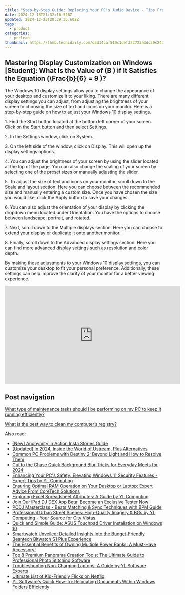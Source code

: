 ```yaml
---
title: "Step-by-Step Guide: Replacing Your PC's Audio Device - Tips From YL Computing"
date: 2024-12-18T21:32:16.528Z
updated: 2024-12-23T20:39:36.602Z
tags:
  - product
categories:
  - pcclean
thumbnail: https://thmb.techidaily.com/d3d14caf519c1def322723a3dc59c24a3c8f8aedec1a3d79fbe40024b923c7fb.jpeg
---
```


## Mastering Display Customization on Windows [Student]: What Is the Value of \(B \) if It Satisfies the Equation \(\Frac{b}{6} = 9 \)?

The Windows 10 display settings allow you to change the appearance of your desktop and customize it to your liking. There are many different display settings you can adjust, from adjusting the brightness of your screen to choosing the size of text and icons on your monitor. Here is a step-by-step guide on how to adjust your Windows 10 display settings. 

1\. Find the Start button located at the bottom left corner of your screen. Click on the Start button and then select Settings.

2\. In the Settings window, click on System.

3\. On the left side of the window, click on Display. This will open up the display settings options. 

4\. You can adjust the brightness of your screen by using the slider located at the top of the page. You can also change the scaling of your screen by selecting one of the preset sizes or manually adjusting the slider.

5\. To adjust the size of text and icons on your monitor, scroll down to the Scale and layout section. Here you can choose between the recommended size and manually entering a custom size. Once you have chosen the size you would like, click the Apply button to save your changes.

6\. You can also adjust the orientation of your display by clicking the dropdown menu located under Orientation. You have the options to choose between landscape, portrait, and rotated.

7\. Next, scroll down to the Multiple displays section. Here you can choose to extend your display or duplicate it onto another monitor.

8\. Finally, scroll down to the Advanced display settings section. Here you can find more advanced display settings such as resolution and color depth. 

By making these adjustments to your Windows 10 display settings, you can customize your desktop to fit your personal preference. Additionally, these settings can help improve the clarity of your monitor for a better viewing experience.

<!-- affiliate ads begin -->
<iframe width="560" height="315" src="https://www.youtube.com/embed/GBWcw6rXIdg?si=Tlue44bW-bPA4tH9" title="YouTube video player" frameborder="0" allow="accelerometer; autoplay; clipboard-write; encrypted-media; gyroscope; picture-in-picture; web-share" referrerpolicy="strict-origin-when-cross-origin" allowfullscreen></iframe>
<!-- affiliate ads end -->

## Post navigation

[What type of maintenance tasks should I be performing on my PC to keep it running efficiently?](https://tools.techidaily.com/pcclean/products/)

[What is the best way to clean my computer’s registry?](https://tools.techidaily.com/pcclean/products/)

<ins class="adsbygoogle"
     style="display:block"
     data-ad-format="autorelaxed"
     data-ad-client="ca-pub-7571918770474297"
     data-ad-slot="1223367746"></ins>

<ins class="adsbygoogle"
     style="display:block"
     data-ad-client="ca-pub-7571918770474297"
     data-ad-slot="8358498916"
     data-ad-format="auto"
     data-full-width-responsive="true"></ins>

<span class="atpl-alsoreadstyle">Also read:</span>
<div><ul>
<li><a href="https://instagram-video-files.techidaily.com/new-anonymity-in-action-insta-stories-guide/"><u>[New] Anonymity in Action Insta Stories Guide</u></a></li>
<li><a href="https://article-tips.techidaily.com/updated-in-2024-inside-the-world-of-ustream-plus-alternatives/"><u>[Updated] In 2024, Inside the World of Ustream, Plus Alternatives</u></a></li>
<li><a href="https://win-solutions.techidaily.com/common-pc-problems-with-destiny-2-beyond-light-and-how-to-resolve-them/"><u>Common PC Problems with Destiny 2: Beyond Light and How to Resolve Them</u></a></li>
<li><a href="https://on-screen-recording.techidaily.com/cut-to-the-chase-quick-background-blur-tricks-for-everyday-meets-for-2024/"><u>Cut to the Chase Quick Background Blur Tricks for Everyday Meets for 2024</u></a></li>
<li><a href="https://win-cloud.techidaily.com/enhancing-your-pcs-safety-elevating-windows-11-security-features-expert-tips-by-yl-computing/"><u>Enhancing Your PC's Safety: Elevating Windows 11 Security Features - Expert Tips by YL Computing</u></a></li>
<li><a href="https://win-cloud.techidaily.com/ensuring-optimal-ram-operation-on-your-desktop-or-laptop-expert-advice-from-coretech-solutions/"><u>Ensuring Optimal RAM Operation on Your Desktop or Laptop: Expert Advice From CoreTech Solutions</u></a></li>
<li><a href="https://win-cloud.techidaily.com/exploring-excel-spreadsheet-attributes-a-guide-by-yl-computing/"><u>Exploring Excel Spreadsheet Attributes: A Guide by YL Computing</u></a></li>
<li><a href="https://win-cloud.techidaily.com/join-our-ipad-dj-dex-app-beta-become-an-exclusive-tester-now/"><u>Join Our iPad DJ DEX App Beta: Become an Exclusive Tester Now!</u></a></li>
<li><a href="https://win-cloud.techidaily.com/pcdj-masterclass-beats-matching-and-sync-techniques-with-bpm-guide/"><u>PCDJ Masterclass - Beats Matching & Sync Techniques with BPM Guide</u></a></li>
<li><a href="https://win-cloud.techidaily.com/professional-urban-street-scenes-high-quality-imagery-and-bgs-by-yl-computing-your-source-for-city-vistas/"><u>Professional Urban Street Scenes: High-Quality Imagery & BGs by YL Computing - Your Source for City Vistas</u></a></li>
<li><a href="https://win-amazing.techidaily.com/quick-and-simple-guide-asus-touchpad-driver-installation-on-windows-10/"><u>Quick and Simple Guide: ASUS Touchpad Driver Installation on Windows 10</u></a></li>
<li><a href="https://screen-video-capture.techidaily.com/smartwatch-unveiled-detailed-insights-into-the-budget-friendly-beantech-bitwatch-s1-plus-experience/"><u>Smartwatch Unveiled: Detailed Insights Into the Budget-Friendly Beantech Bitwatch S1 Plus Experience</u></a></li>
<li><a href="https://hardware-updates.techidaily.com/the-essential-benefits-of-owning-multiple-power-banks-a-must-have-accessory/"><u>The Essential Benefits of Owning Multiple Power Banks: A Must-Have Accessory!</u></a></li>
<li><a href="https://tech-revival.techidaily.com/top-8-premium-panorama-creation-tools-the-ultimate-guide-to-professional-photo-stitching-software/"><u>Top 8 Premium Panorama Creation Tools: The Ultimate Guide to Professional Photo Stitching Software</u></a></li>
<li><a href="https://win-cloud.techidaily.com/troubleshooting-non-charging-laptops-a-guide-by-yl-software-experts/"><u>Troubleshooting Non-Charging Laptops: A Guide by YL Software Experts</u></a></li>
<li><a href="https://technical-tips.techidaily.com/ultimate-list-of-kid-friendly-flicks-on-netflix/"><u>Ultimate List of Kid-Friendly Flicks on Netflix</u></a></li>
<li><a href="https://win-cloud.techidaily.com/yl-softwares-quick-how-to-relocating-documents-within-windows-folders-efficiently/"><u>YL Software's Quick How-To: Relocating Documents Within Windows Folders Efficiently</u></a></li>
</ul></div>

